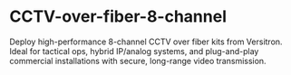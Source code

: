 # CCTV-over-fiber-8-channel
Deploy high-performance 8-channel CCTV over fiber kits from Versitron. Ideal for tactical ops, hybrid IP/analog systems, and plug-and-play commercial installations with secure, long-range video transmission.
